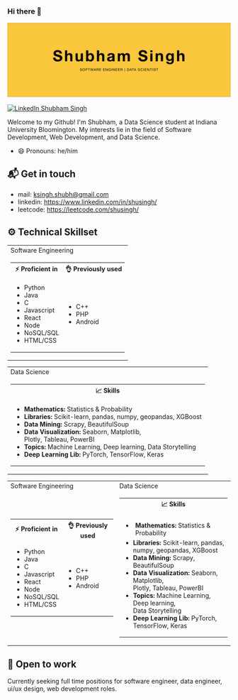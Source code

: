 ### Hi there 👋

![hero image](hero.jpg)

[![LinkedIn Shubham Singh](https://img.shields.io/badge/shusingh-linkedin-yellow?style=for-the-badge)](https://www.linkedin.com/in/shusingh/)

Welcome to my Github! I'm Shubham, a Data Science student at Indiana University Bloomington. My interests lie in the field of Software Development, Web Development, and Data Science.

- 😄 Pronouns: he/him

## 📬 Get in touch

- mail: ksingh.shubh@gmail.com
- linkedin: https://www.linkedin.com/in/shusingh/
- leetcode: https://leetcode.com/shusingh/

## ⚙️ Technical Skillset

<!-- Software Engineering -->
<table>
        <tr>
            <td>Software Engineering</td>
        </tr>
        <!-- data row -->
        <tr>
            <td>
                <table>
                    <tr>
                        <th> ⚡ Proficient in</th>
                        <th> 👌 Previously used</th>
                    </tr>
                    <tr>
                        <td>
                            <ul>
                                <li>Python</li>
                                <li>Java</li>
                                <li>C</li>
                                <li>Javascript</li>
                                <li>React</li>
                                <li>Node</li>
                                <li>NoSQL/SQL</li>
                                <li>HTML/CSS</li>
                            </ul>
                        </td>
                        <td>
                            <ul>
                                <li>C++</li>
                                <li>PHP</li>
                                <li>Android</li>
                            </ul>
                        </td>
                    </tr>
                </table>
            </td>
        </tr>
    </table>

<!-- Data Science -->
<table>
        <tr>
            <td>Data Science</td>
        </tr>
        <!-- data row -->
        <tr>
            <td>
                <table>
                <tr>
                    <th> 📈 Skills</th>
                </tr>
                <tr>
                    <td>
                        <ul>
                            <li><b>Mathematics:</b> Statistics & Probability</li>
                            <li><b>Libraries:</b> Scikit-learn, pandas, numpy, geopandas, XGBoost</li>
                            <li><b>Data Mining:</b> Scrapy, BeautifulSoup</li>
                            <li><b>Data Visualization:</b> Seaborn, Matplotlib,<br> Plotly, Tableau, PowerBI</li>
                            <li><b>Topics:</b> Machine Learning, Deep learning, Data Storytelling</li>
                            <li><b>Deep Learning Lib:</b> PyTorch, TensorFlow, Keras</li>
                        </ul>
                    </td>
                </tr>
                </table>
            </td>
        </tr>
    </table>
<!-- new code -->

<table width="100%">
        <tr>
            <td>Software Engineering</td>
            <td>Data Science</td>
        </tr>
        <!-- data row -->
        <tr>
            <!-- first data -->
            <td>
                <table>
                <tr>
                    <th> ⚡ Proficient in</th>
                    <th> 👌 Previously used</th>
                </tr>
                <tr>
                    <td>
                        <ul>
                            <li>Python</li>
                            <li>Java</li>
                            <li>C</li>
                            <li>Javascript</li>
                            <li>React</li>
                            <li>Node</li>
                            <li>NoSQL/SQL</li>
                            <li>HTML/CSS</li>
                        </ul>
                    </td>
                    <td>
                        <ul>
                            <li>C++</li>
                            <li>PHP</li>
                            <li>Android</li>
                        </ul>
                    </td>
                </tr>
                </table>
            </td>
            <!-- second data -->
            <td>
                <table>
                <tr>
                    <th> 📈 Skills</th>
                </tr>
                <tr>
                    <td>
                        <ul>
                            <li style="padding:5px"><b>Mathematics:</b> Statistics & Probability</li>
                            <li><b>Libraries:</b> Scikit-learn, pandas,<br> numpy, geopandas, XGBoost</li>
                            <li><b>Data Mining:</b> Scrapy, BeautifulSoup</li>
                            <li><b>Data Visualization:</b> Seaborn, Matplotlib,<br> Plotly, Tableau, PowerBI</li>
                            <li><b>Topics:</b> Machine Learning, Deep learning,<br> Data Storytelling</li>
                            <li><b>Deep Learning Lib:</b> PyTorch, TensorFlow, Keras</li>
                        </ul>
                    </td>
                </tr>
                </table>
            </td>
        </tr>
    </table>

## 🤝 Open to work

Currently seeking full time positions for software engineer, data engineer, ui/ux design, web development roles.
